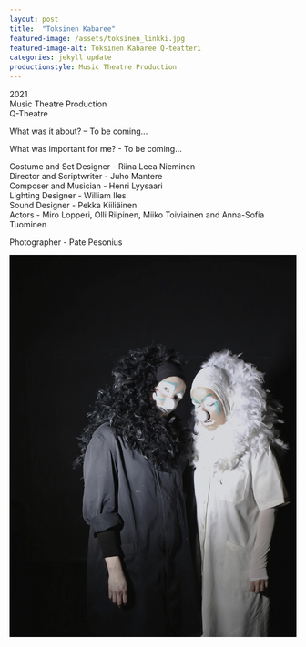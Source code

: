 ```yaml
---
layout: post
title:  "Toksinen Kabaree"
featured-image: /assets/toksinen_linkki.jpg
featured-image-alt: Toksinen Kabaree Q-teatteri
categories: jekyll update
productionstyle: Music Theatre Production
---
```

  2021  
  Music Theatre Production  
  Q-Theatre

<div class="post-text-alone">  
  What was it about? – To be coming... 
<p></p>
  What was important for me? - To be coming...
</div>  
<p></p>

  Costume and Set Designer - Riina Leea Nieminen  
  Director and Scriptwriter - Juho Mantere  
  Composer and Musician - Henri Lyysaari  
  Lighting Designer - William Iles  
  Sound Designer - Pekka Kiiliäinen   
  Actors - Miro Lopperi, Olli Riipinen, Miiko Toiviainen and Anna-Sofia Tuominen  
  
  Photographer - Pate Pesonius


![alt text](/assets/projects/klovnit3.jpg)


